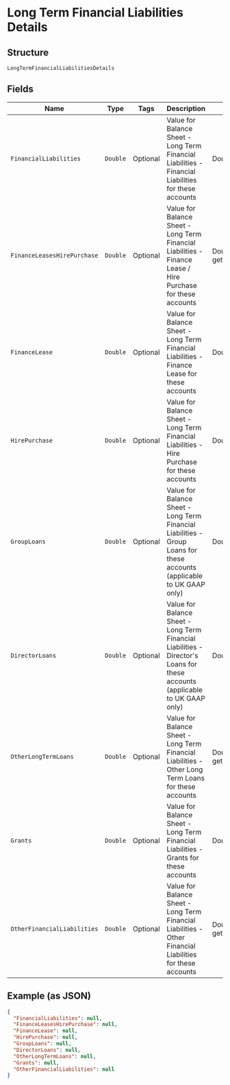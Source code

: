 
# Long Term Financial Liabilities Details

## Structure

`LongTermFinancialLiabilitiesDetails`

## Fields

| Name | Type | Tags | Description | Getter | Setter |
|  --- | --- | --- | --- | --- | --- |
| `FinancialLiabilities` | `Double` | Optional | Value for Balance Sheet - Long Term Financial Liabilities - Financial Liabilities for these accounts | Double getFinancialLiabilities() | setFinancialLiabilities(Double financialLiabilities) |
| `FinanceLeasesHirePurchase` | `Double` | Optional | Value for Balance Sheet - Long Term Financial Liabilities - Finance Lease / Hire Purchase for these accounts | Double getFinanceLeasesHirePurchase() | setFinanceLeasesHirePurchase(Double financeLeasesHirePurchase) |
| `FinanceLease` | `Double` | Optional | Value for Balance Sheet - Long Term Financial Liabilities - Finance Lease for these accounts | Double getFinanceLease() | setFinanceLease(Double financeLease) |
| `HirePurchase` | `Double` | Optional | Value for Balance Sheet - Long Term Financial Liabilities - Hire Purchase for these accounts | Double getHirePurchase() | setHirePurchase(Double hirePurchase) |
| `GroupLoans` | `Double` | Optional | Value for Balance Sheet - Long Term Financial Liabilities - Group Loans for these accounts (applicable to UK GAAP only) | Double getGroupLoans() | setGroupLoans(Double groupLoans) |
| `DirectorLoans` | `Double` | Optional | Value for Balance Sheet - Long Term Financial Liabilities - Director's Loans for these accounts (applicable to UK GAAP only) | Double getDirectorLoans() | setDirectorLoans(Double directorLoans) |
| `OtherLongTermLoans` | `Double` | Optional | Value for Balance Sheet - Long Term Financial Liabilities - Other Long Term Loans for these accounts | Double getOtherLongTermLoans() | setOtherLongTermLoans(Double otherLongTermLoans) |
| `Grants` | `Double` | Optional | Value for Balance Sheet - Long Term Financial Liabilities - Grants for these accounts | Double getGrants() | setGrants(Double grants) |
| `OtherFinancialLiabilities` | `Double` | Optional | Value for Balance Sheet - Long Term Financial Liabilities - Other Financial Liabilities for these accounts | Double getOtherFinancialLiabilities() | setOtherFinancialLiabilities(Double otherFinancialLiabilities) |

## Example (as JSON)

```json
{
  "FinancialLiabilities": null,
  "FinanceLeasesHirePurchase": null,
  "FinanceLease": null,
  "HirePurchase": null,
  "GroupLoans": null,
  "DirectorLoans": null,
  "OtherLongTermLoans": null,
  "Grants": null,
  "OtherFinancialLiabilities": null
}
```

